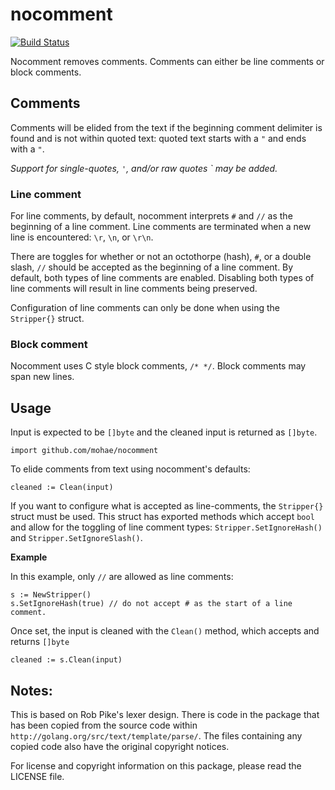 # nocomment
[![Build Status](https://travis-ci.org/mohae/nocomment.png)](https://travis-ci.org/mohae/nocomment)

Nocomment removes comments.  Comments can either be line comments or block comments.

## Comments
Comments will be elided from the text if the beginning comment delimiter is found and is not within quoted text: quoted text starts with a `"` and ends with a `"`.

_Support for single-quotes, `'`, and/or raw quotes `  may be added._

### Line comment
For line comments, by default, nocomment interprets `#` and `//` as the beginning of a line comment. Line comments are terminated when a new line is encountered: `\r`, `\n`, or `\r\n`.

There are toggles for whether or not an octothorpe (hash), `#`, or a double slash, `//` should be accepted as the beginning of a line comment.  By default, both types of line comments are enabled.  Disabling both types of line comments will result in line comments being preserved.

Configuration of line comments can only be done when using the `Stripper{}` struct.

### Block comment
Nocomment uses C style block comments, `/* */`.  Block comments may span new lines.

## Usage
Input is expected to be `[]byte` and the cleaned input is returned as `[]byte`.

    import github.com/mohae/nocomment

To elide comments from text using nocomment's defaults:

    cleaned := Clean(input)

If you want to configure what is accepted as line-comments, the `Stripper{}` struct must be used.  This struct has exported methods which accept `bool` and allow for the toggling of line comment types: `Stripper.SetIgnoreHash()` and `Stripper.SetIgnoreSlash()`.

__Example__

In this example, only `//` are allowed as line comments:

    s := NewStripper()
    s.SetIgnoreHash(true) // do not accept # as the start of a line comment.

Once set, the input is cleaned with the `Clean()` method, which accepts and returns `[]byte`

    cleaned := s.Clean(input)

## Notes:
This is based on Rob Pike's lexer design.  There is code in the package that has been copied from the source code within `http://golang.org/src/text/template/parse/`.  The files containing any copied code also have the original copyright notices.

For license and copyright information on this package, please read the LICENSE file.
